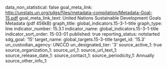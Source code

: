 data_non_statistical: false
goal_meta_link: http://unstats.un.org/sdgs/files/metadata-compilation/Metadata-Goal-15.pdf
goal_meta_link_text: United Nations Sustainable Development Goals Metadata (pdf 456kB)
graph_title: global_indicators.15-3-1-title
graph_type: line
indicator_number: 15.3.1
indicator_name: global_indicators.15-3-1-title
indicator_sort_order: 15-03-01
published: true
reporting_status: notstarted
sdg_goal: '15'
target_name: global_targets.15-3-title
target_id: '15.3'
un_custodian_agency: UNCCD
un_designated_tier: '3'
source_active_1: true
source_organization_1: 
source_url_1: 
source_url_text_1: 
source_release_date_1: 
source_contact_1: 
source_periodicity_1: Annually
source_other_info_1: 